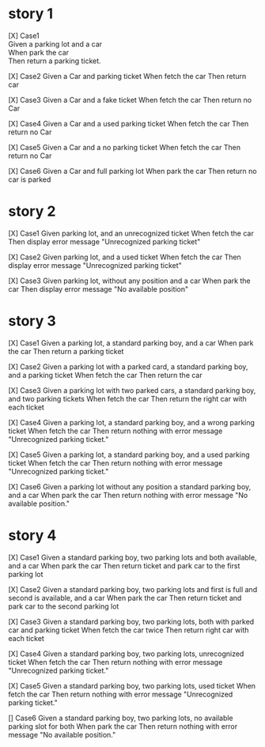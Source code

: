 # story 1
[X] Case1  
    Given a parking lot and a car  
    When park the car  
    Then return a parking ticket.

[X] Case2
    Given a Car and parking ticket
    When fetch the car
    Then return car

[X] Case3
    Given a Car and a fake ticket
    When fetch the car
    Then return no Car

[X] Case4
    Given a Car and a used parking ticket
    When fetch the car
    Then return no Car

[X] Case5
    Given a Car and a no parking ticket
    When fetch the car
    Then return no Car

[X] Case6
    Given a Car and full parking lot
    When park the car
    Then return no car is parked

# story 2 
[X] Case1 
    Given parking lot, and an unrecognized ticket 
    When fetch the car 
    Then display error message "Unrecognized parking ticket"

[X] Case2 
    Given parking lot, and a used ticket 
    When fetch the car 
    Then display error message "Unrecognized parking ticket"

[X] Case3 
    Given parking lot, without any position and a car 
    When park the car 
    Then display error message "No available position"

# story 3
[X] Case1 
    Given a parking lot, a standard parking boy, and a car 
    When park the car 
    Then return a parking ticket

[X] Case2 
    Given a parking lot with a parked card, a standard parking boy, and a parking ticket 
    When fetch the car 
    Then return the car

[X] Case3 
    Given a parking lot with two parked cars, a standard parking boy, and two parking tickets 
    When fetch the car 
    Then return the right car with each ticket

[X] Case4 
    Given a parking lot, a standard parking boy, and a wrong parking ticket 
    When fetch the car 
    Then return nothing with error message "Unrecognized parking ticket."

[X] Case5 
    Given a parking lot, a standard parking boy, and a used parking ticket 
    When fetch the car 
    Then return nothing with error message "Unrecognized parking ticket."

[X] Case6 
    Given a parking lot without any position a standard parking boy, and a car 
    When park the car 
    Then return nothing with error message "No available position."

# story 4
[X] Case1
    Given a standard parking boy, two parking lots and both available, and a car
    When park the car
    Then return ticket and park car to the first parking lot

[X] Case2
    Given a standard parking boy, two parking lots and first is full and second is available, and a car
    When park the car
    Then return ticket and park car to the second parking lot

[X] Case3
    Given a standard parking boy, two parking lots, both with parked car and parking ticket
    When fetch the car twice
    Then return right car with each ticket

[X] Case4
    Given a standard parking boy, two parking lots, unrecognized ticket
    When fetch the car
    Then return nothing with error message "Unrecognized parking ticket."

[X] Case5
    Given a standard parking boy, two parking lots, used ticket
    When fetch the car
    Then return nothing with error message "Unrecognized parking ticket."

[] Case6
    Given a standard parking boy, two parking lots, no available parking slot for both
    When park the car
    Then return nothing with error message "No available position."
